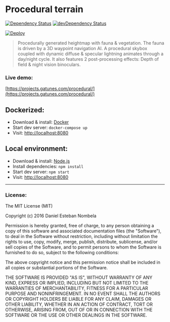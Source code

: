 # Procedural terrain

[![Dependency Status](https://david-dm.org/danielesteban/Procedural.svg)](https://david-dm.org/danielesteban/Procedural) [![devDependency Status](https://david-dm.org/danielesteban/Procedural/dev-status.svg)](https://david-dm.org/danielesteban/Procedural?type=dev)

[![Deploy](https://www.herokucdn.com/deploy/button.png)](https://heroku.com/deploy)

> Procedurally generated heightmap with fauna & vegetation. The fauna is driven by a 3D waypoint navigation AI. A procedural skybox coupled with dynamic diffuse & specular lightning animates through a day/night cycle. It also features 2 post-processing effects: Depth of field & night vision binoculars.

### Live demo:
[https://projects.gatunes.com/procedural/](https://projects.gatunes.com/procedural/)

## Dockerized:

* Download & install: [Docker](https://www.docker.com/products/docker)
* Start dev server: `docker-compose up`
* Visit: [http://localhost:8080](http://localhost:8080)

## Local environment:

* Download & install: [Node.js](https://nodejs.org/en/download/)
* Install dependencies: `npm install`
* Start dev server: `npm start`
* Visit: [http://localhost:8080](http://localhost:8080)

---

### License:

The MIT License (MIT)

Copyright (c) 2016 Daniel Esteban Nombela

Permission is hereby granted, free of charge, to any person obtaining a copy
of this software and associated documentation files (the "Software"), to deal
in the Software without restriction, including without limitation the rights
to use, copy, modify, merge, publish, distribute, sublicense, and/or sell
copies of the Software, and to permit persons to whom the Software is
furnished to do so, subject to the following conditions:

The above copyright notice and this permission notice shall be included in
all copies or substantial portions of the Software.

THE SOFTWARE IS PROVIDED "AS IS", WITHOUT WARRANTY OF ANY KIND, EXPRESS OR
IMPLIED, INCLUDING BUT NOT LIMITED TO THE WARRANTIES OF MERCHANTABILITY,
FITNESS FOR A PARTICULAR PURPOSE AND NONINFRINGEMENT. IN NO EVENT SHALL THE
AUTHORS OR COPYRIGHT HOLDERS BE LIABLE FOR ANY CLAIM, DAMAGES OR OTHER
LIABILITY, WHETHER IN AN ACTION OF CONTRACT, TORT OR OTHERWISE, ARISING FROM,
OUT OF OR IN CONNECTION WITH THE SOFTWARE OR THE USE OR OTHER DEALINGS IN
THE SOFTWARE.
